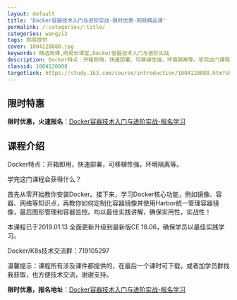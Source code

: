 ```yaml
---
layout: default
title: 'Docker容器技术入门与进阶实战-限时优惠-网易精品课'
permalink: /:categories/:title/
categories: wangyi2
tags: 网易提供
cover: 1004120088.jpg
keywords: 精选网课,网易云课堂,Docker容器技术入门与进阶实战
description: Docker特点：开箱即用，快速部署，可移植性强，环境隔离等。学完这门课程会获得什么？首先从零开始教你安装Docker。
classid: 1004120088
targetlink: https://study.163.com/course/introduction/1004120088.htm?share=1&shareId=1025206652&utm_campaign=share&utm_medium=iphoneShare&utm_source=&utm_u=1025206652
---
```


## 限时特惠

**限时优惠，火速报名**：[Docker容器技术入门与进阶实战-报名学习](https://study.163.com/course/introduction/1004120088.htm?share=1&shareId=1025206652&utm_campaign=share&utm_medium=iphoneShare&utm_source=&utm_u=1025206652)

## 课程介绍

Docker特点：开箱即用，快速部署，可移植性强，环境隔离等。



学完这门课程会获得什么？

首先从零开始教你安装Docker。接下来，学习Docker核心功能，例如镜像、容器、网络等知识点，再教你如何定制化容器镜像并使用Harbor统一管理容器镜像，最后图形管理和容器监控。均以最佳实践讲解，确保实用性，实战性！



本课程已于2019.01.13 全面更新升级到最新版CE 18.06，确保学员以最佳实践学习。



Docker/K8s技术交流群：719105297



温馨提示：课程所有涉及课件都提供的，在最后一个课时可下载，或者加学员群找我获取，也方便技术交流，谢谢支持。

**限时优惠，报名地址**：[Docker容器技术入门与进阶实战-报名学习](https://study.163.com/course/introduction/1004120088.htm?share=1&shareId=1025206652&utm_campaign=share&utm_medium=iphoneShare&utm_source=&utm_u=1025206652)

